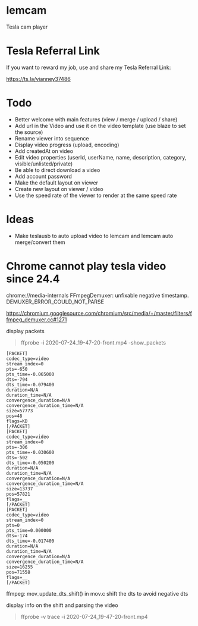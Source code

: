 # lemcam

Tesla cam player

# Tesla Referral Link

If you want to reward my job, use and share my Tesla Referral Link:

https://ts.la/vianney37486

# Todo

* Better welcome with main features (view / merge / upload / share)
* Add url in the Video and use it on the video template (use blaze to set the source)
* Rename viewer into sequence
* Display video progress (upload, encoding)
* Add createdAt on video
* Edit video properties (userId, userName, name, description, category, visible/unlisted/private)
* Be able to direct download a video
* Add account password
* Make the default layout on viewer
* Create new layout on viewer / video
* Use the speed rate of the viewer to render at the same speed rate

# Ideas

* Make teslausb to auto upload video to lemcam and lemcam auto merge/convert them


# Chrome cannot play tesla video since 24.4

chrome://media-internals
FFmpegDemuxer: unfixable negative timestamp.
DEMUXER_ERROR_COULD_NOT_PARSE

https://chromium.googlesource.com/chromium/src/media/+/master/filters/ffmpeg_demuxer.cc#1271

display packets
> ffprobe -i 2020-07-24_19-47-20-front.mp4 -show_packets

    [PACKET]
    codec_type=video
    stream_index=0
    pts=-650
    pts_time=-0.065000
    dts=-794
    dts_time=-0.079400
    duration=N/A
    duration_time=N/A
    convergence_duration=N/A
    convergence_duration_time=N/A
    size=57773
    pos=48
    flags=KD
    [/PACKET]
    [PACKET]
    codec_type=video
    stream_index=0
    pts=-306
    pts_time=-0.030600
    dts=-502
    dts_time=-0.050200
    duration=N/A
    duration_time=N/A
    convergence_duration=N/A
    convergence_duration_time=N/A
    size=13737
    pos=57821
    flags=__
    [/PACKET]
    [PACKET]
    codec_type=video
    stream_index=0
    pts=0
    pts_time=0.000000
    dts=-174
    dts_time=-0.017400
    duration=N/A
    duration_time=N/A
    convergence_duration=N/A
    convergence_duration_time=N/A
    size=16255
    pos=71558
    flags=__
    [/PACKET]


ffmpeg: mov_update_dts_shift() in mov.c shift the dts to avoid negative dts

display info on the shift and parsing the video
> ffprobe -v trace -i 2020-07-24_19-47-20-front.mp4